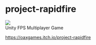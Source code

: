 # project-rapidfire
<img src="https://github.com/octaaks/project-rapidfire/blob/master/title.png"><br>
Unity FPS Multiplayer Game

<a href="https://oaxgames.itch.io/project-rapidfire">https://oaxgames.itch.io/project-rapidfire</a>
